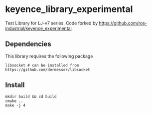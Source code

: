 # keyence_library_experimental
Test Library for LJ-v7 series. Code forked by https://github.com/ros-industrial/keyence_experimental

## Dependencies
This library requires the following package
```
libsocket # can be installed from https://github.com/dermesser/libsocket
```

## Install
```
mkdir build && cd build
cmake ..
make -j 4
```

